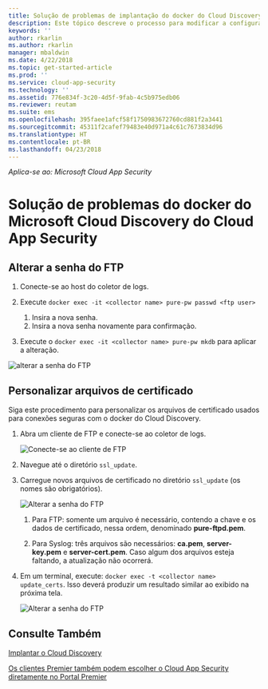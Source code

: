 ```yaml
---
title: Solução de problemas de implantação do docker do Cloud Discovery | Microsoft Docs
description: Este tópico descreve o processo para modificar a configuração do docker do Cloud Discovery do Cloud App Security.
keywords: ''
author: rkarlin
ms.author: rkarlin
manager: mbaldwin
ms.date: 4/22/2018
ms.topic: get-started-article
ms.prod: ''
ms.service: cloud-app-security
ms.technology: ''
ms.assetid: 776e834f-3c20-4d5f-9fab-4c5b975edb06
ms.reviewer: reutam
ms.suite: ems
ms.openlocfilehash: 395faee1afcf58f1750983672760cd881f2a3441
ms.sourcegitcommit: 45311f2cafef79483e40d971a4c61c7673834d96
ms.translationtype: HT
ms.contentlocale: pt-BR
ms.lasthandoff: 04/23/2018
---
```

*Aplica-se ao: Microsoft Cloud App Security*

# <a name="troubleshooting-the-microsoft-cloud-app-security-cloud-discovery-docker"></a>Solução de problemas do docker do Microsoft Cloud Discovery do Cloud App Security

## <a name="changing-the-ftp-password"></a>Alterar a senha do FTP


1. Conecte-se ao host do coletor de logs.

2.  Execute `docker exec -it <collector name> pure-pw passwd <ftp user>`

    1. Insira a nova senha.
    2. Insira a nova senha novamente para confirmação.
 
3.  Execute o `docker exec -it <collector name> pure-pw mkdb` para aplicar a alteração.


  ![alterar a senha do FTP](./media/ftp-connect.png)

## <a name="customize-certificate-files"></a>Personalizar arquivos de certificado

Siga este procedimento para personalizar os arquivos de certificado usados para conexões seguras com o docker do Cloud Discovery.

1. Abra um cliente de FTP e conecte-se ao coletor de logs.

   ![Conecte-se ao cliente de FTP](./media/ftp-connect.png)

2. Navegue até o diretório `ssl_update`.
3. Carregue novos arquivos de certificado no diretório `ssl_update` (os nomes são obrigatórios).

   ![Alterar a senha do FTP](./media/new-certs.png)

   1.  Para FTP: somente um arquivo é necessário, contendo a chave e os dados de certificado, nessa ordem, denominado **pure-ftpd.pem**.
    
   2.  Para Syslog: três arquivos são necessários: **ca.pem**, **server-key.pem** e **server-cert.pem**. Caso algum dos arquivos esteja faltando, a atualização não ocorrerá.

4. Em um terminal, execute: `docker exec -t <collector name> update_certs`. Isso deverá produzir um resultado similar ao exibido na próxima tela.

   ![Alterar a senha do FTP](./media/update-certs.png)

## <a name="see-also"></a>Consulte Também
[Implantar o Cloud Discovery](set-up-cloud-discovery.md)

[Os clientes Premier também podem escolher o Cloud App Security diretamente no Portal Premier](https://premier.microsoft.com/)

